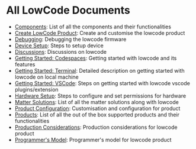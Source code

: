 # All LowCode Documents

* [Components](../components/README.md): List of all the components and their functionalities
* [Create LowCode Product](./create_product.md): Create and customise the lowcode product
* [Debugging](./debugging.md): Debugging the lowcode firmware
* [Device Setup](./device_setup.md): Steps to setup device
* [Discussions](https://github.com/espressif/esp-lowcode-matter/discussions): Discussions on lowcode
* [Getting Started: Codespaces](../README.md): Getting started with lowcode and its features
* [Getting Started: Terminal](./getting_started_terminal.md): Detailed description on getting started with lowcode on local machine
* [Getting Started: VSCode](./getting_started_vscode.md): Steps on getting started with lowcode vscode plugins/extension
* [Hardware Setup](./hardware_setup.md): Steps to configure and set permissions for hardware
* [Matter Solutions](./matter_solutions.md): List of all the matter solutions along with lowcode
* [Product Configuration](./product_configuration.md): Customisation and configuration for product
* [Products](../products/README.md): List of all the out of the box supported products and their functionalities
* [Production Considerations](./production_considerations.md): Production considerations for lowcode product
* [Programmer's Model](./programmer_model.md): Programmer's model for lowcode product
